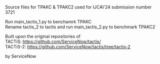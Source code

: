 Source files for TPAKC & TPAKC2 used for IJCAI'24 submission number 3721

Run main_tactis_1.py to benchamrk TPAKC <br>
Rename tactis_2 to tactis and run main_tactis_2.py to benchmark TPAKC2 



Built upon the original repositories of <br>
TACTiS: https://github.com/ServiceNow/tactis/<br>
TACTiS-2: https://github.com/ServiceNow/tactis/tree/tactis-2<br>

by ServiceNow
